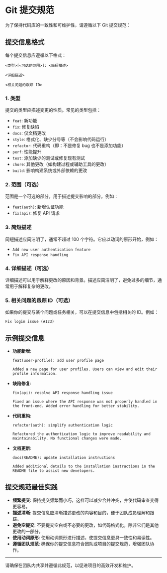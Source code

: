 # Git 提交规范

为了保持代码库的一致性和可维护性，请遵循以下 Git 提交规范：

## 提交信息格式

每个提交信息应遵循以下格式：

```
<类型>[<可选的范围>]: <简短描述>

<详细描述>

<相关问题的跟踪 ID>
```

### 1. 类型

提交的类型应描述变更的性质。常见的类型包括：

- `feat`: 新功能
- `fix`: 修复缺陷
- `docs`: 仅文档更改
- `style`: 格式化、缺少分号等（不会影响代码运行）
- `refactor`: 代码重构（即：不是修复 bug 也不是添加功能）
- `perf`: 性能提升
- `test`: 添加缺少的测试或修复现有测试
- `chore`: 其他更改（如构建过程或辅助工具的更改）
- `build`: 影响构建系统或外部依赖的更改

### 2. 范围（可选）

范围是一个可选的部分，用于描述提交影响的部分。例如：

- `feat(auth)`: 新增认证功能
- `fix(api)`: 修复 API 请求

### 3. 简短描述

简短描述应简洁明了，通常不超过 100 个字符。它应以动词的原形开始，例如：

- `Add new user authentication feature`
- `Fix API response handling`

### 4. 详细描述（可选）

详细描述可以用于解释更改的原因和背景。描述应简洁明了，避免过多的细节，通常用于解释复杂的更改。

### 5. 相关问题的跟踪 ID（可选）

如果你的提交与某个问题或任务相关，可以在提交信息中包括相关的 ID。例如：

```
Fix login issue (#123)
```

## 示例提交信息

- **功能新增**:
  ```
  feat(user-profile): add user profile page

  Added a new page for user profiles. Users can view and edit their profile information.
  ```

- **缺陷修复**:
  ```
  fix(api): resolve API response handling issue

  Fixed an issue where the API response was not properly handled in the front-end. Added error handling for better stability.
  ```

- **代码重构**:
  ```
  refactor(auth): simplify authentication logic

  Refactored the authentication logic to improve readability and maintainability. No functional changes were made.
  ```

- **文档更新**:
  ```
  docs(README): update installation instructions

  Added additional details to the installation instructions in the README file to assist new developers.
  ```

## 提交规范最佳实践

- **频繁提交**: 保持提交频繁而小巧，这样可以减少合并冲突，并使代码审查变得更容易。
- **描述清晰**: 提交信息应清晰描述更改的内容和目的，便于团队成员理解和跟踪。
- **避免空提交**: 不要提交空白或不必要的更改，如代码格式化，除非它们是其他更改的一部分。
- **使用动词原形**: 使用动词原形进行描述，使提交信息更具一致性和易读性。
- **遵循团队规范**: 确保你的提交信息符合团队或项目的提交规范，增强团队协作。

---

请确保在团队内共享并遵循此规范，以促进项目的高效开发和维护。